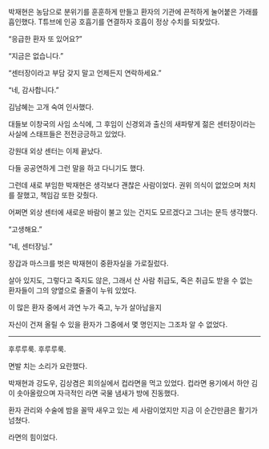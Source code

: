 박재현은 농담으로 분위기를 훈훈하게 만들고 환자의 기관에 끈적하게 눌어붙은 가래를 흡인했다. T튜브에 인공 호흡기를 연결하자 호흡이 정상 수치를 되찾았다.

“응급한 환자 또 있어요?”

“지금은 없습니다.”

“센터장이라고 부담 갖지 말고 언제든지 연락하세요.”

“네, 감사합니다.”

김남혜는 고개 숙여 인사했다.

대들보 이창국의 사임 소식에, 그 후임이 신경외과 출신의 새파랗게 젊은 센터장이라는 사실에 스태프들은 전전긍긍하고 있었다.

강원대 외상 센터는 이제 끝났다.

다들 공공연하게 그런 말을 하고 다니기도 했다.

그런데 새로 부임한 박재현은 생각보다 괜찮은 사람이었다. 권위 의식이 없었으며 처치를 잘했고, 책임감 또한 갖췄다.

어쩌면 외상 센터에 새로운 바람이 불고 있는 건지도 모르겠다고 그녀는 문득 생각했다.

“고생해요.”

“네, 센터장님.”

장갑과 마스크를 벗은 박재현이 중환자실을 가로질렀다.

살아 있지도, 그렇다고 죽지도 않은, 그래서 산 사람 취급도, 죽은 취급도 받을 수 없는 환자들이 그의 양옆으로 줄줄이 누워 있었다.

이 많은 환자 중에서 과연 누가 죽고, 누가 살아남을지

자신이 건져 올릴 수 있을 환자가 그중에서 몇 명인지는 그조차 알 수 없었다.

* * *

후루루룩. 후루루룩.

면발 치는 소리가 요란했다.

박재현과 강도우, 김상겸은 회의실에서 컵라면을 먹고 있었다. 컵라면 용기에서 하얀 김이 솟아올랐으며 자극적인 라면 국물 냄새가 방에 진동했다.

환자 관리와 수술에 밤을 꼴딱 새우고 있는 세 사람이었지만 지금 이 순간만큼은 활기가 넘쳤다.

라면의 힘이었다.